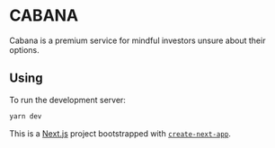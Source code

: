 # CABANA

Cabana is a premium service for mindful investors unsure about their options.

## Using

To run the development server:

```bash
yarn dev
```

This is a [Next.js](https://nextjs.org) project bootstrapped with [`create-next-app`](https://nextjs.org/docs/app/api-reference/cli/create-next-app).